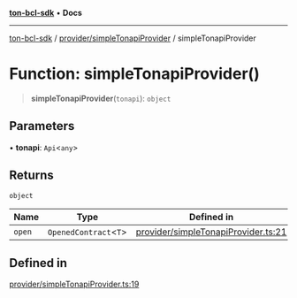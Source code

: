 [**ton-bcl-sdk**](../../../README.md) • **Docs**

***

[ton-bcl-sdk](../../../modules.md) / [provider/simpleTonapiProvider](../README.md) / simpleTonapiProvider

# Function: simpleTonapiProvider()

> **simpleTonapiProvider**(`tonapi`): `object`

## Parameters

• **tonapi**: `Api`\<`any`\>

## Returns

`object`

| Name | Type | Defined in |
| ------ | ------ | ------ |
| `open` | `OpenedContract`\<`T`\> | [provider/simpleTonapiProvider.ts:21](https://github.com/ton-fun-tech/ton-bcl-sdk/blob/dd5e1aad56460b504ee72a0e5d189cd8ce611083/src/provider/simpleTonapiProvider.ts#L21) |

## Defined in

[provider/simpleTonapiProvider.ts:19](https://github.com/ton-fun-tech/ton-bcl-sdk/blob/dd5e1aad56460b504ee72a0e5d189cd8ce611083/src/provider/simpleTonapiProvider.ts#L19)
